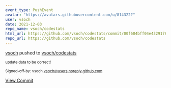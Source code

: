 ```yaml
---
event_type: PushEvent
avatar: "https://avatars.githubusercontent.com/u/814322?"
user: vsoch
date: 2021-12-03
repo_name: vsoch/codestats
html_url: https://github.com/vsoch/codestats/commit/00f684bff04e4329176a8a8b8db068fd8210be36
repo_url: https://github.com/vsoch/codestats
---
```


<a href='https://github.com/vsoch' target='_blank'>vsoch</a> pushed to <a href='https://github.com/vsoch/codestats' target='_blank'>vsoch/codestats</a>

<small>update data to be correct!

Signed-off-by: vsoch <vsoch@users.noreply.github.com></small>

<a href='https://github.com/vsoch/codestats/commit/00f684bff04e4329176a8a8b8db068fd8210be36' target='_blank'>View Commit</a>